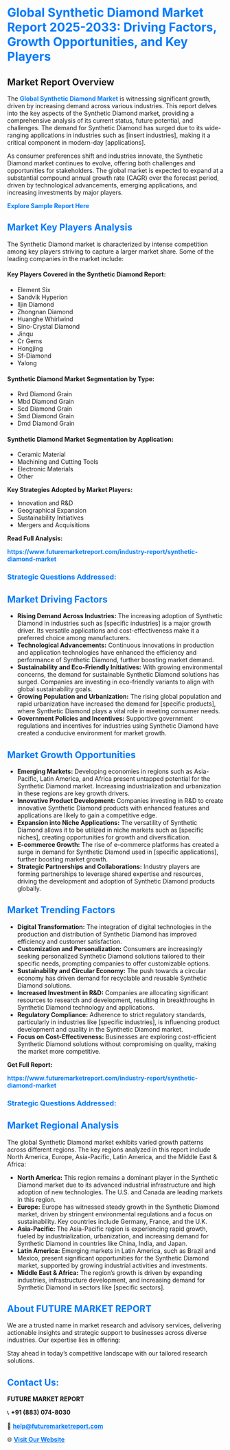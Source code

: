 <h1 style="color: #007BFF;">Global Synthetic Diamond Market Report 2025-2033: Driving Factors, Growth Opportunities, and Key Players</h1>

<section id="overview">
<h2>Market Report Overview</h2>
<p>The <a href="https://www.futuremarketreport.com/industry-report/synthetic-diamond-market" style="color: #007BFF; text-decoration: none;"><strong>Global Synthetic Diamond Market</strong></a> is witnessing significant growth, driven by increasing demand across various industries. This report delves into the key aspects of the Synthetic Diamond market, providing a comprehensive analysis of its current status, future potential, and challenges. The demand for Synthetic Diamond has surged due to its wide-ranging applications in industries such as [insert industries], making it a critical component in modern-day [applications].</p>
<p>As consumer preferences shift and industries innovate, the Synthetic Diamond market continues to evolve, offering both challenges and opportunities for stakeholders. The global market is expected to expand at a substantial compound annual growth rate (CAGR) over the forecast period, driven by technological advancements, emerging applications, and increasing investments by major players.</p>
</section>

<section id="overview">
<p><a href="https://www.futuremarketreport.com/request-sample/reportId=30617" style="color: #007BFF; text-decoration: none;"><strong>Explore Sample Report Here</strong></a></p>
</section>

<section id="key-players">
<h2 style="color: #007BFF;">Market Key Players Analysis</h2>
<p>The Synthetic Diamond market is characterized by intense competition among key players striving to capture a larger market share. Some of the leading companies in the market include:</p>
<h4>Key Players Covered in the Synthetic Diamond Report:</h4>
<ul><li>Element Six</li><li>Sandvik Hyperion</li><li>Iljin Diamond</li><li>Zhongnan Diamond</li><li>Huanghe Whirlwind</li><li>Sino-Crystal Diamond</li><li>Jinqu</li><li>Cr Gems</li><li>Hongjing</li><li>Sf-Diamond</li><li>Yalong</li></ul>
<h4>Synthetic Diamond Market Segmentation by Type:</h4>
<ul><li>Rvd Diamond Grain</li><li>Mbd Diamond Grain</li><li>Scd Diamond Grain</li><li>Smd Diamond Grain</li><li>Dmd Diamond Grain</li></ul>

<h4>Synthetic Diamond Market Segmentation by Application:</h4>
<ul><li>Ceramic Material</li><li>Machining and Cutting Tools</li><li>Electronic Materials</li><li>Other</li></ul>
<p><strong>Key Strategies Adopted by Market Players:</strong></p>
<ul>
<li>Innovation and R&D</li>
<li>Geographical Expansion</li>
<li>Sustainability Initiatives</li>
<li>Mergers and Acquisitions</li>
</ul>
</section>

<section>
<p><strong>Read Full Analysis: </strong></p><a href="https://www.futuremarketreport.com/industry-report/synthetic-diamond-market" style="color: #007BFF; text-decoration: none;"><strong>https://www.futuremarketreport.com/industry-report/synthetic-diamond-market</strong></a>
<h3 style="color: #007BFF;">Strategic Questions Addressed:</h3>
</section>

<section id="driving-factors">
<h2 style="color: #007BFF;">Market Driving Factors</h2>
<ul>
<li><strong>Rising Demand Across Industries:</strong> The increasing adoption of Synthetic Diamond in industries such as [specific industries] is a major growth driver. Its versatile applications and cost-effectiveness make it a preferred choice among manufacturers.</li>
<li><strong>Technological Advancements:</strong> Continuous innovations in production and application technologies have enhanced the efficiency and performance of Synthetic Diamond, further boosting market demand.</li>
<li><strong>Sustainability and Eco-Friendly Initiatives:</strong> With growing environmental concerns, the demand for sustainable Synthetic Diamond solutions has surged. Companies are investing in eco-friendly variants to align with global sustainability goals.</li>
<li><strong>Growing Population and Urbanization:</strong> The rising global population and rapid urbanization have increased the demand for [specific products], where Synthetic Diamond plays a vital role in meeting consumer needs.</li>
<li><strong>Government Policies and Incentives:</strong> Supportive government regulations and incentives for industries using Synthetic Diamond have created a conducive environment for market growth.</li>
</ul>
</section>

<section id="growth-opportunities">
<h2 style="color: #007BFF;">Market Growth Opportunities</h2>
<ul>
<li><strong>Emerging Markets:</strong> Developing economies in regions such as Asia-Pacific, Latin America, and Africa present untapped potential for the Synthetic Diamond market. Increasing industrialization and urbanization in these regions are key growth drivers.</li>
<li><strong>Innovative Product Development:</strong> Companies investing in R&D to create innovative Synthetic Diamond products with enhanced features and applications are likely to gain a competitive edge.</li>
<li><strong>Expansion into Niche Applications:</strong> The versatility of Synthetic Diamond allows it to be utilized in niche markets such as [specific niches], creating opportunities for growth and diversification.</li>
<li><strong>E-commerce Growth:</strong> The rise of e-commerce platforms has created a surge in demand for Synthetic Diamond used in [specific applications], further boosting market growth.</li>
<li><strong>Strategic Partnerships and Collaborations:</strong> Industry players are forming partnerships to leverage shared expertise and resources, driving the development and adoption of Synthetic Diamond products globally.</li>
</ul>
</section>

<section id="trending-factors">
<h2 style="color: #007BFF;">Market Trending Factors</h2>
<ul>
<li><strong>Digital Transformation:</strong> The integration of digital technologies in the production and distribution of Synthetic Diamond has improved efficiency and customer satisfaction.</li>
<li><strong>Customization and Personalization:</strong> Consumers are increasingly seeking personalized Synthetic Diamond solutions tailored to their specific needs, prompting companies to offer customizable options.</li>
<li><strong>Sustainability and Circular Economy:</strong> The push towards a circular economy has driven demand for recyclable and reusable Synthetic Diamond solutions.</li>
<li><strong>Increased Investment in R&D:</strong> Companies are allocating significant resources to research and development, resulting in breakthroughs in Synthetic Diamond technology and applications.</li>
<li><strong>Regulatory Compliance:</strong> Adherence to strict regulatory standards, particularly in industries like [specific industries], is influencing product development and quality in the Synthetic Diamond market.</li>
<li><strong>Focus on Cost-Effectiveness:</strong> Businesses are exploring cost-efficient Synthetic Diamond solutions without compromising on quality, making the market more competitive.</li>
</ul>
</section>

<section>
<p><strong>Get Full Report: </strong></p><a href="https://www.futuremarketreport.com/industry-report/synthetic-diamond-market" style="color: #007BFF; text-decoration: none;"><strong>https://www.futuremarketreport.com/industry-report/synthetic-diamond-market</strong></a>
<h3 style="color: #007BFF;">Strategic Questions Addressed:</h3>
</section>


<section id="regional-analysis">
<h2 style="color: #007BFF;">Market Regional Analysis</h2>
<p>The global Synthetic Diamond market exhibits varied growth patterns across different regions. The key regions analyzed in this report include North America, Europe, Asia-Pacific, Latin America, and the Middle East & Africa:</p>
<ul>
<li><strong>North America:</strong> This region remains a dominant player in the Synthetic Diamond market due to its advanced industrial infrastructure and high adoption of new technologies. The U.S. and Canada are leading markets in this region.</li>
<li><strong>Europe:</strong> Europe has witnessed steady growth in the Synthetic Diamond market, driven by stringent environmental regulations and a focus on sustainability. Key countries include Germany, France, and the U.K.</li>
<li><strong>Asia-Pacific:</strong> The Asia-Pacific region is experiencing rapid growth, fueled by industrialization, urbanization, and increasing demand for Synthetic Diamond in countries like China, India, and Japan.</li>
<li><strong>Latin America:</strong> Emerging markets in Latin America, such as Brazil and Mexico, present significant opportunities for the Synthetic Diamond market, supported by growing industrial activities and investments.</li>
<li><strong>Middle East & Africa:</strong> The region’s growth is driven by expanding industries, infrastructure development, and increasing demand for Synthetic Diamond in sectors like [specific sectors].</li>
</ul>
</section>

<footer>
<h2 style="color: #007BFF;">About FUTURE MARKET REPORT</h2>
<p>We are a trusted name in market research and advisory services, delivering actionable insights and strategic support to businesses across diverse industries. Our expertise lies in offering:</p>

<p>Stay ahead in today’s competitive landscape with our tailored research solutions.</p>

<h2 style="color: #007BFF;">Contact Us:</h2>
<p><strong>FUTURE MARKET REPORT</strong></p>
<p>📞 <strong>+91 (883) 074-8030</strong></p>
<p>📧 <strong><a href="mailto:help@futuremarketreport.com" style="color: #007BFF;">help@futuremarketreport.com</a></strong></p>
<p>🌐 <strong><a href="https://www.futuremarketreport.com/" style="color: #007BFF;">Visit Our Website</a></strong></p>
</footer>